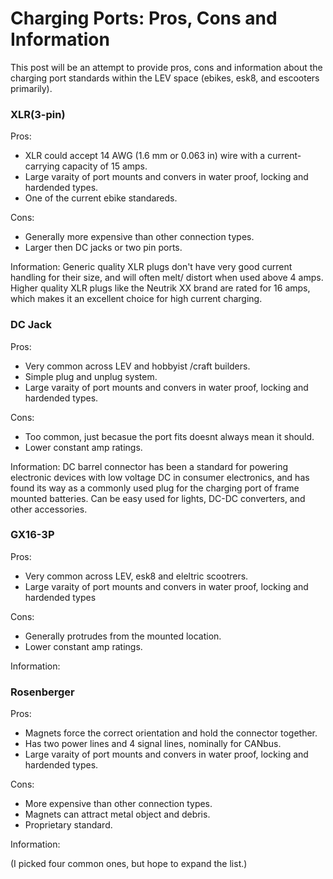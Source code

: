 # Charging Ports: Pros, Cons and Information

This post will be an attempt to provide pros, cons and information about the charging port standards within the LEV space (ebikes, esk8, and escooters primarily).


### XLR(3-pin)

Pros:
- XLR could accept 14 AWG (1.6 mm or 0.063 in) wire with a current-carrying capacity of 15 amps.
- Large varaity of port mounts and convers in water proof, locking and hardended types.
- One of the current ebike standareds.

Cons:
- Generally more expensive than other connection types.
- Larger then DC jacks or two pin ports.

Information:
Generic quality XLR plugs don't have very good current handling for their size, and will often melt/ distort when used above 4 amps. Higher quality XLR plugs like the Neutrik XX brand are rated for 16 amps, which makes it an excellent choice for high current charging.

### DC Jack

Pros:
- Very common across LEV and hobbyist /craft builders.
- Simple plug and unplug system.
- Large varaity of port mounts and convers in water proof, locking and hardended types. 

Cons:
- Too common, just becasue the port fits doesnt always mean it should.
- Lower constant amp ratings.

Information:
DC barrel connector has been a standard for powering electronic devices with low voltage DC in consumer electronics, and has found its way as a commonly used plug for the charging port of frame mounted batteries. Can be easy used for lights, DC-DC converters, and other accessories.

### GX16-3P

Pros:
- Very common across LEV, esk8 and eleltric scootrers.
- Large varaity of port mounts and convers in water proof, locking and hardended types

Cons:
- Generally protrudes from the mounted location.
- Lower constant amp ratings.

Information:

### Rosenberger

Pros:
- Magnets force the correct orientation and hold the connector together.
- Has two power lines and 4 signal lines, nominally for CANbus.
- Large varaity of port mounts and convers in water proof, locking and hardended types.

Cons:
- More expensive than other connection types.
- Magnets can attract metal object and debris.
- Proprietary standard.

Information:

(I picked four common ones, but hope to expand the list.)
